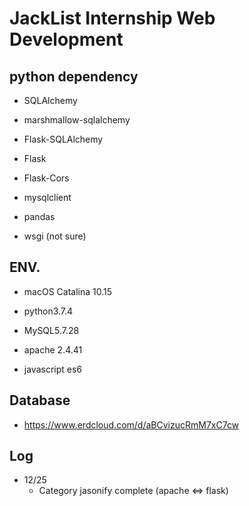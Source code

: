 # JackList Internship Web Development

## python dependency

  * SQLAlchemy
  
  * marshmallow-sqlalchemy
  
  * Flask-SQLAlchemy
  
  * Flask
  
  * Flask-Cors
  
  * mysqlclient
  
  * pandas
  
  * wsgi (not sure)

 
## ENV.

 * macOS Catalina 10.15
 
 * python3.7.4
 
 * MySQL5.7.28
 
 * apache 2.4.41
 
 * javascript es6


## Database

 * https://www.erdcloud.com/d/aBCvizucRmM7xC7cw
 
## Log

 * 12/25 
   - Category jasonify complete (apache <=> flask)
